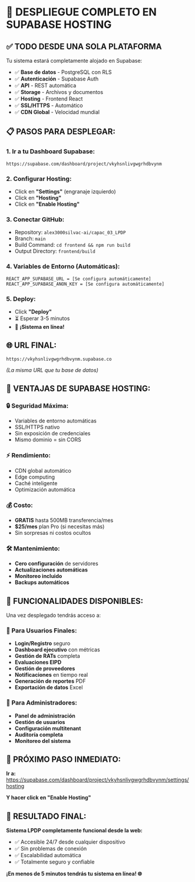 # 🚀 DESPLIEGUE COMPLETO EN SUPABASE HOSTING

## ✅ **TODO DESDE UNA SOLA PLATAFORMA**

Tu sistema estará completamente alojado en Supabase:
- ✅ **Base de datos** - PostgreSQL con RLS
- ✅ **Autenticación** - Supabase Auth
- ✅ **API** - REST automática
- ✅ **Storage** - Archivos y documentos
- ✅ **Hosting** - Frontend React
- ✅ **SSL/HTTPS** - Automático
- ✅ **CDN Global** - Velocidad mundial

## 📋 **PASOS PARA DESPLEGAR:**

### 1. **Ir a tu Dashboard Supabase:**
```
https://supabase.com/dashboard/project/vkyhsnlivgwgrhdbvynm
```

### 2. **Configurar Hosting:**
- Click en **"Settings"** (engranaje izquierdo)
- Click en **"Hosting"**
- Click en **"Enable Hosting"**

### 3. **Conectar GitHub:**
- Repository: `alex3000silvac-ai/capac_03_LPDP`
- Branch: `main`
- Build Command: `cd frontend && npm run build`
- Output Directory: `frontend/build`

### 4. **Variables de Entorno (Automáticas):**
```
REACT_APP_SUPABASE_URL = [Se configura automáticamente]
REACT_APP_SUPABASE_ANON_KEY = [Se configura automáticamente]
```

### 5. **Deploy:**
- Click **"Deploy"**
- ⏳ Esperar 3-5 minutos
- 🎉 **¡Sistema en línea!**

## 🌐 **URL FINAL:**
```
https://vkyhsnlivgwgrhdbvynm.supabase.co
```
*(La misma URL que tu base de datos)*

## 🎯 **VENTAJAS DE SUPABASE HOSTING:**

### **🔒 Seguridad Máxima:**
- Variables de entorno automáticas
- SSL/HTTPS nativo
- Sin exposición de credenciales
- Mismo dominio = sin CORS

### **⚡ Rendimiento:**
- CDN global automático
- Edge computing
- Caché inteligente
- Optimización automática

### **💰 Costo:**
- **GRATIS** hasta 500MB transferencia/mes
- **$25/mes** plan Pro (si necesitas más)
- Sin sorpresas ni costos ocultos

### **🛠️ Mantenimiento:**
- **Cero configuración** de servidores
- **Actualizaciones automáticas**
- **Monitoreo incluido**
- **Backups automáticos**

## 📱 **FUNCIONALIDADES DISPONIBLES:**

Una vez desplegado tendrás acceso a:

### **👥 Para Usuarios Finales:**
- **Login/Registro** seguro
- **Dashboard ejecutivo** con métricas
- **Gestión de RATs** completa
- **Evaluaciones EIPD** 
- **Gestión de proveedores**
- **Notificaciones** en tiempo real
- **Generación de reportes** PDF
- **Exportación de datos** Excel

### **🔧 Para Administradores:**
- **Panel de administración**
- **Gestión de usuarios**
- **Configuración multitenant**
- **Auditoría completa**
- **Monitoreo del sistema**

## 🚀 **PRÓXIMO PASO INMEDIATO:**

**Ir a:** https://supabase.com/dashboard/project/vkyhsnlivgwgrhdbvynm/settings/hosting

**Y hacer click en "Enable Hosting"**

## 🎉 **RESULTADO FINAL:**

**Sistema LPDP completamente funcional desde la web:**
- ✅ Accesible 24/7 desde cualquier dispositivo
- ✅ Sin problemas de conexión
- ✅ Escalabilidad automática
- ✅ Totalmente seguro y confiable

**¡En menos de 5 minutos tendrás tu sistema en línea! 🌐**